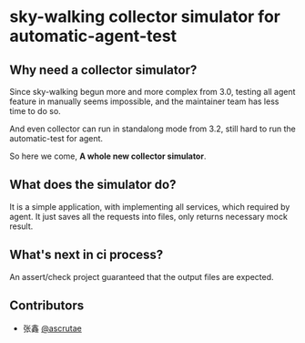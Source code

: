 # sky-walking collector simulator for automatic-agent-test

## Why need a collector simulator?
Since sky-walking begun more and more complex from 3.0, testing all agent feature in manually seems impossible, and the maintainer team has less time to do so.

And even collector can run in standalong mode from 3.2, still hard to run the automatic-test for agent.

So here we come, **A whole new collector simulator**.

## What does the simulator do?
It is a simple application, with implementing all services, which required by agent. 
It just saves all the requests into files, only returns necessary mock result.

## What's next in ci process?
An assert/check project guaranteed that the output files are expected.

## Contributors
* 张鑫 [@ascrutae](https://github.com/ascrutae)  
